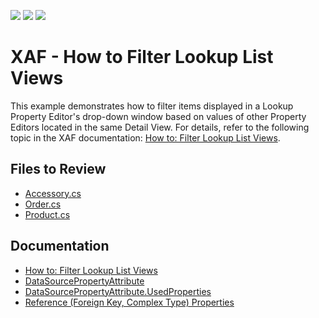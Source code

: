 <!-- default badges list -->
![](https://img.shields.io/endpoint?url=https://codecentral.devexpress.com/api/v1/VersionRange/128590545/22.2.6%2B)
[![](https://img.shields.io/badge/Open_in_DevExpress_Support_Center-FF7200?style=flat-square&logo=DevExpress&logoColor=white)](https://supportcenter.devexpress.com/ticket/details/E218)
[![](https://img.shields.io/badge/📖_How_to_use_DevExpress_Examples-e9f6fc?style=flat-square)](https://docs.devexpress.com/GeneralInformation/403183)
<!-- default badges end -->

# XAF - How to Filter Lookup List Views

This example demonstrates how to filter items displayed in a Lookup Property Editor's drop-down window based on values of other Property Editors located in the same Detail View. For details, refer to the following topic in the XAF documentation: [How to: Filter Lookup List Views](http://documentation.devexpress.com/#Xaf/CustomDocument2681).

## Files to Review

* [Accessory.cs](CS/EFCore/FilterLookupEF/FilterLookupEF.Module/BusinessObjects/Accessory.cs)
* [Order.cs](CS/EFCore/FilterLookupEF/FilterLookupEF.Module/BusinessObjects/Order.cs) 
* [Product.cs](CS/EFCore/FilterLookupEF/FilterLookupEF.Module/BusinessObjects/Product.cs)

## Documentation

* [How to: Filter Lookup List Views](http://documentation.devexpress.com/#Xaf/CustomDocument2681)
* [DataSourcePropertyAttribute](https://docs.devexpress.com/eXpressAppFramework/DevExpress.Persistent.Base.DataSourcePropertyAttribute)
* [DataSourcePropertyAttribute.UsedProperties](https://docs.devexpress.com/eXpressAppFramework/DevExpress.Persistent.Base.DataSourcePropertyAttribute.UsedProperties)
* [Reference (Foreign Key, Complex Type) Properties](https://docs.devexpress.com/eXpressAppFramework/113572/business-model-design-orm/data-types-supported-by-built-in-editors/reference-foreign-key-complex-type-properties#refresh-the-aspxgridlookuppropertyeditors-data-source)